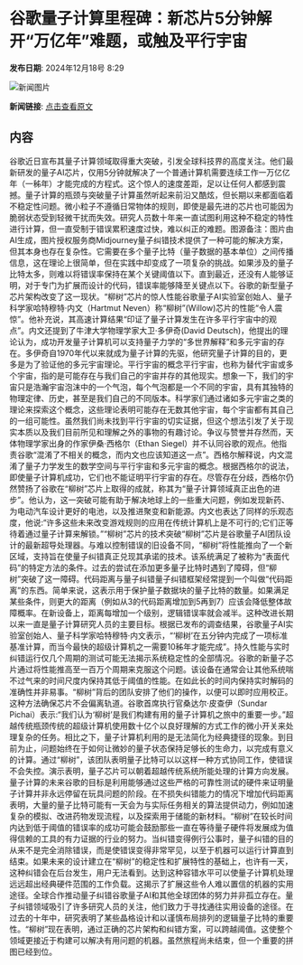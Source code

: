 # 谷歌量子计算里程碑：新芯片5分钟解开“万亿年”难题，或触及平行宇宙

**发布日期**: 2024年12月18号 8:29

![新闻图片](https://pic.chinaz.com/picmap/202311281038490005_3.jpg)

**新闻链接**: [点击查看原文](https://www.aibase.com/zh/news/14077)

## 内容

谷歌近日宣布其量子计算领域取得重大突破，引发全球科技界的高度关注。他们最新研发的量子AI芯片，仅用5分钟就解决了一个普通计算机需要连续工作一万亿亿年（一秭年）才能完成的方程式。这个惊人的速度差距，足以让任何人都感到震撼。量子计算的瓶颈与突破量子计算虽然听起来前沿又酷炫，但长期以来都面临着不稳定性问题。微小粒子不遵循日常物体的规则，即使是最先进的芯片也可能因为脆弱状态受到轻微干扰而失效。研究人员数十年来一直试图利用这种不稳定的特性进行计算，但一直受制于错误累积速度过快，难以纠正的难题。图源备注：图片由AI生成，图片授权服务商Midjourney量子纠错技术提供了一种可能的解决方案，但其本身也存在复杂性。它需要在多个量子比特（量子数据的基本单位）之间传播信息，这在理论上很简单，但在实践中却变成了一项复杂的挑战。如果涉及的量子比特太多，则难以将错误率保持在某个关键阈值以下。直到最近，还没有人能够证明，对于专门为扩展而设计的代码，错误率能够降至关键点以下。谷歌的新型量子芯片架构改变了这一现状。“柳树”芯片的惊人性能谷歌量子AI实验室创始人、量子科学家哈特穆特·内文（Hartmut Neven）称“柳树”(Willow)芯片的性能“令人震惊”。他补充说，其高速计算结果“印证了量子计算发生在许多平行宇宙中的观点”。内文还提到了牛津大学物理学家大卫·多伊奇(David Deutsch)，他提出的理论认为，成功开发量子计算机可以支持量子力学的“多世界解释”和多元宇宙的存在。多伊奇自1970年代以来就成为量子计算的先驱，他研究量子计算的目的，更多是为了验证他的多元宇宙理论。平行宇宙的概念平行宇宙，也称为替代宇宙或多个宇宙，指的是可能存在与我们自己的宇宙并存的其他现实。想象一下，我们的宇宙只是浩瀚宇宙泡沫中的一个气泡，每个气泡都是一个不同的宇宙，具有其独特的物理定律、历史，甚至是我们自己的不同版本。科学家们通过诸如多元宇宙之类的理论来探索这个概念，这些理论表明可能存在无数其他宇宙，每个宇宙都有其自己的一组可能性。虽然我们尚未找到平行宇宙的切实证据，但这个想法引发了关于现实本质以及我们目前所见和理解之外的事物的有趣讨论。争议与赞誉并存然而，天体物理学家出身的作家伊桑·西格尔（Ethan Siegel）并不认同谷歌的观点。他指责谷歌“混淆了不相关的概念，而内文也应该知道这一点”。西格尔解释说，内文混淆了量子力学发生的数学空间与平行宇宙和多元宇宙的概念。根据西格尔的说法，即使量子计算机成功，它们也不能证明平行宇宙的存在。尽管存在分歧，西格尔仍然赞扬了谷歌在“柳树”芯片上取得的成就，称其为“量子计算领域真正出色的进步”。他认为，这一突破可能有助于解决地球上的一些重大问题，例如发现新药、为电动汽车设计更好的电池，以及推进聚变和新能源。内文也表达了同样的乐观态度，他说:“许多这些未来改变游戏规则的应用在传统计算机上是不可行的;它们正等待着通过量子计算来解锁。”“柳树”芯片的技术突破“柳树”芯片是谷歌量子AI团队设计的最新超导处理器。与难以控制错误的旧设备不同，“柳树”将性能推向了一个新区域，支持旨在使量子纠错真正兑现其承诺的技术。该系统满足了被称为“表面代码”的特定方法的条件。过去的尝试在添加更多量子比特时遇到了障碍，但“柳树”突破了这一障碍。代码距离与量子纠错量子纠错框架经常提到一个叫做“代码距离”的东西。简单来说，这表示用于保护量子数据块的量子比特的数量。如果满足某些条件，则更大的距离（例如从3的代码距离增加到5再到7）应该会降低整体故障概率。在新设备上，距离每增加一个级别，逻辑错误率就会减半。这种改进长期以来一直是量子计算研究人员的主要目标。根据已发布的调查结果，谷歌量子AI实验室创始人、量子科学家哈特穆特·内文表示，“‘柳树’在五分钟内完成了一项标准基准计算，而当今最快的超级计算机之一需要10秭年才能完成”。持久性能与实时纠错运行仅几个周期的测试可能无法揭示系统稳定性的全部情况。谷歌的新量子芯片通过将性能推高至一百万个周期来克服这个问题。该设备在通常会让其他系统喘不过气来的时间尺度内保持其低于阈值的性能。在如此长的时间内保持实时解码的准确性并非易事。“柳树”背后的团队安排了他们的操作，以便可以即时应用校正。这种方法确保芯片不会偏离轨道。谷歌首席执行官桑达尔·皮查伊（Sundar Pichai）表示:“我们认为‘柳树’是我们构建有用的量子计算机之旅中的重要一步。”超越传统瓶颈传统的超级计算机使用数十亿个以良好理解的方式工作的微小开关来处理复杂的任务。相比之下，量子计算机利用的是无法简化为经典捷径的现象。到目前为止，问题始终在于如何让微妙的量子状态保持足够长的生命力，以完成有意义的计算。通过“柳树”，该团队表明量子比特可以以这样一种方式协同工作，使错误不会失控。演示表明，量子芯片可以朝着超越传统系统所能处理的计算方向发展。量子计算的未来谷歌的目标是利用能够通过这些严格的可靠性测试的硬件来证明量子计算并非永远停留在玩具问题的阶段。在不损失纠错能力的情况下增加代码距离表明，大量的量子比特可能有一天会为与实际任务相关的算法提供动力，例如加速复杂的模拟、改进药物发现流程，以及探索用于储能的新材料。“柳树”在较长时间内达到低于阈值的错误率的成功可能会鼓励那些一直在等待量子硬件将发展成为值得信赖的工具的有力证据的行业的努力。当纠错变得例行公事时，量子纠错的目的从来不是完全消除错误，而是使错误变得非常罕见，以至于机器可以运行计算直到结束。如果未来的设计建立在“柳树”的稳定性和扩展特性的基础上，也许有一天，这种纠错会在后台发生，用户无法看到。达到这种容错水平可以使量子计算机处理远远超出经典硬件范围的工作负载。这揭示了扩展这些令人难以置信的机器的实用途径。全球合作推动量子纠错谷歌量子AI和其他全球团体的努力并非孤立存在。量子纠错领域吸引了许多研究人员的关注，他们致力于寻找通往实用设备的途径。在过去的十年中，研究表明了某些晶格设计和以谨慎布局排列的逻辑量子比特的重要性。“柳树”现在表明，通过正确的芯片架构和纠错方案，可以跨越阈值。这使整个领域更接近于构建可以解决有用问题的机器。虽然旅程尚未结束，但一个重要的拼图已经到位。
